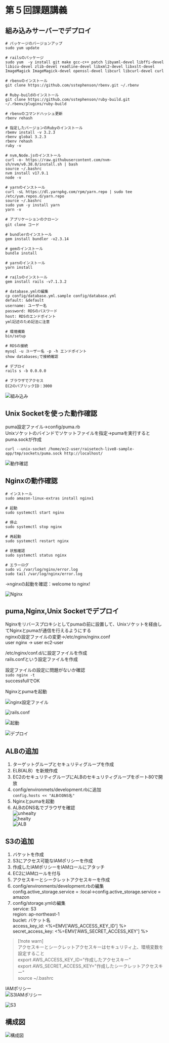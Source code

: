 # 第５回課題講義  
## 組み込みサーバーでデプロイ
```
# パッケージのバージョンアップ
sudo yum update  

# railsのパッケージ  
sudo yum  -y install git make gcc-c++ patch libyaml-devel libffi-devel libicu-devel zlib-devel readline-devel libxml2-devel libxslt-devel ImageMagick ImageMagick-devel openssl-devel libcurl libcurl-devel curl  

# rbenvのインストール  
git clone https://github.com/sstephenson/rbenv.git ~/.rbenv  

# Ruby-buildのインストール  
git clone https://github.com/sstephenson/ruby-build.git ~/.rbenv/plugins/ruby-build  

# rbenvのコマンドハッシュ更新  
rbenv rehash  

# 指定したバージョンのRubyのインストール  
rbemv install -v 3.2.3  
rbenv global 3.2.3  
rbenv rehash  
ruby -v  

# nvm,Node.jsのインストール  
curl -o- https://raw.githubusercontent.com/nvm-sh/nvm/v0.38.0/install.sh | bash  
source ~/.bashrc  
nvm install v17.9.1  
node -v  

# yarnのインストール  
curl -sL https://dl.yarnpkg.com/rpm/yarn.repo | sudo tee /etc/yum.repos.d/yarn.repo  
source ~/.bashrc  
sudo yum -y install yarn  
yarn -v  

# アプリケーションのクローン  
git clone コード  

# bundlerのインストール  
gem install bundler -v2.3.14  

# gemのインストール  
bundle install  

# yarnのインストール  
yarn install  

# railsのインストール  
gem install rails -v7.1.3.2  

# database.ymlの編集  
cp config/database.yml.sample config/database.yml  
default: &default  
username: ユーザー名  
password: RDSのパスワード  
host: RDSのエンドポイント  
yml記述のため記法に注意  

# 環境構築  
bin/setup  

# RDSの接続  
mysql -u ユーザー名 -p -h エンドポイント  
show databases;で接続確認  

# デプロイ  
rails s -b 0.0.0.0  

# ブラウザでアクセス  
EC2のパブリックID：3000
```  
![組み込み](img1/lecture05-15.png)  

## Unix Socketを使った動作確認  
puma設定ファイル→config/puma.rb  
Unixソケットのバインドでソケットファイルを指定→pumaを実行するとpuma.sockが作成  
```  
curl --unix-socket /home/ec2-user/raisetech-live8-sample-app/tmp/sockets/puma.sock http://localhost/  
```  
![動作確認](img1/lecture05-4.png)  

## Nginxの動作確認  
```  
# インストール  
sudo amazon-linux-extras install nginx1  

# 起動  
sudo systemctl start nginx  

# 停止  
sudo systemctl stop nginx  

# 再起動  
sudo systemctl restart nginx  

# 状態確認  
sudo systemctl status nginx  

# エラーログ  
sudo vi /var/log/nginx/error.log  
sudo tail /var/log/nginx/error.log  
```
→nginxの起動を確認：welcome to nginx!  

![Nginx](img1/lecture05-5.png)  

## puma,Nginx,Unix Socketでデプロイ  
Nginxをリバースプロキシとしてpumaの前に設置して、Unixソケットを経由してNginxとpumaが通信を行えるようにする  
nginxの設定ファイルの変更→/etc/nginx/nginx.conf  
user nginx → user ec2-user   

/etc/nginx/conf.d/に設定ファイルを作成  
rails.confという設定ファイルを作成  

設定ファイルの設定に問題がないか確認  
`sudo nginx -t`  
successfullでOK  

Nginxとpumaを起動  

![nginx設定ファイル](img1/lecture05-8.png)  

![rails.conf](img1/lecture05-9.png)  

![起動](img1/lecture05-6.png)  

![デプロイ](img1/lecture05-7.png)  

## ALBの追加  
1. ターゲットグループとセキュリティグループを作成  
1. ELB(ALB）を新規作成  
1. EC2のセキュリティグループにALBのセキュリティグループをポート80で開放 
1. config/environmets/development.rbに追加  
 `config.hosts << "ALBのDNS名"`   
5. Nginxとpumaを起動  
6. ALBのDNS名でブラウザを確認  
![unhealty](img1/lecture05-11.png)  
![healty](img1/lecture05-12.png)  
![ALB](img1/lecture05-10.png)  

## S3の追加  
1. バケットを作成  
1. S3にアクセス可能なIAMポリシーを作成  
1. 作成したIAMポリシーをIAMロールにアタッチ  
1. EC2にIAMロールを付与    
1. アクセスキーとシークレットアクセスキーを作成  
1. config/environments/development.rbの編集  
config.active_storage.service = :local→config.active_storage.service = amazon  
1. config/storage.ymlの編集  
service: S3  
region: ap-northeast-1  
buclet: バケット名  
access_key_id: <%=EMV['AWS_ACCESS_KEY_ID'] %>  
secret_access_key: <%=EMV['AWS_SECRET_ACCESS_KEY'] %>  
>[!note warn]  
>アクセスキーとシークレットアクセスキーはセキュリティ上、環境変数を設定すること  
>export AWS_ACCESS_KEY_ID="作成したアクセスキー"  
>export AWS_SECRET_ACCESS_KEY="作成したシークレットアクセスキー"  
>source ~/.bashrc  

IAMポリシー  
![S3IAMポリシー](img1/lecture05-16.png)  
 
![S3](img1/lecture05-13.png)  

## 構成図  
![構成図](img1/lecture05-14.png)  
